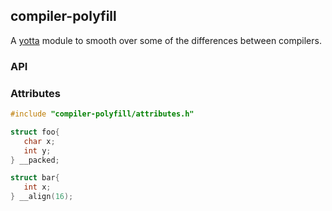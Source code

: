 ## compiler-polyfill

A [yotta](http://github.com/ARMmbed/yotta) module to smooth over some of the
differences between compilers.

### API

### Attributes
```C
#include "compiler-polyfill/attributes.h"

struct foo{
   char x;
   int y;
} __packed;

struct bar{
   int x;
} __align(16);
```


